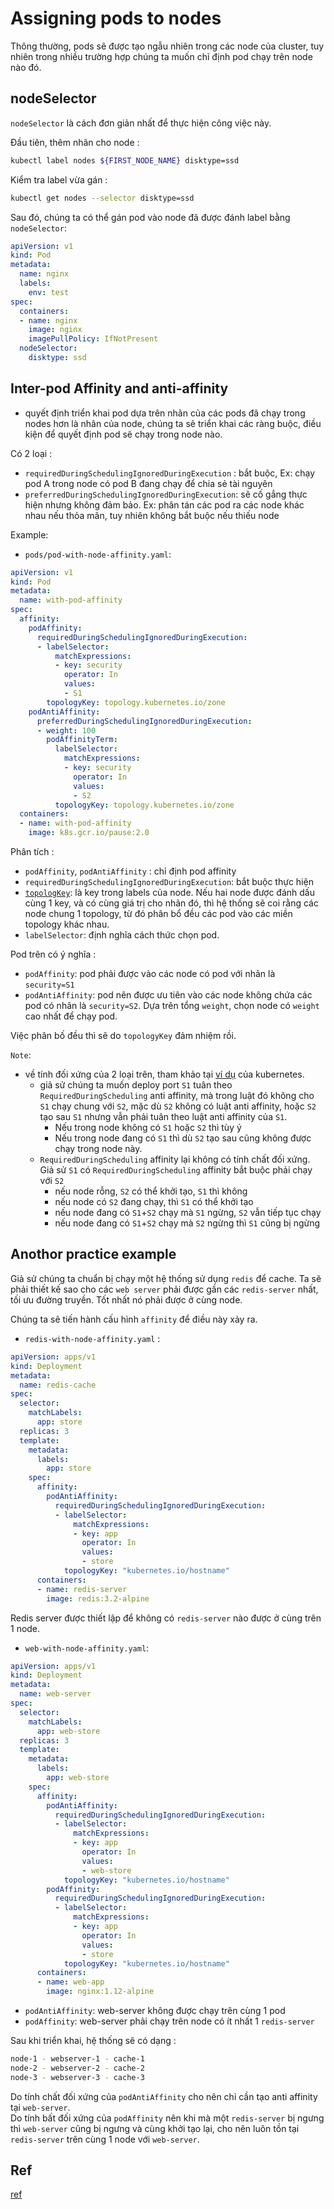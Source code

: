 # Assigning pods to nodes

Thông thường, pods sẽ được tạo ngẫu nhiên trong các node của cluster, tuy nhiên trong nhiều trường hợp chúng ta muốn chỉ định pod chạy trên node nào đó.  

## nodeSelector  

`nodeSelector` là cách đơn giản nhất để thực hiện công việc này.  

Đầu tiên, thêm nhãn cho node :  

```bash
kubectl label nodes ${FIRST_NODE_NAME} disktype=ssd
```

Kiểm tra label vừa gán :  

```bash
kubectl get nodes --selector disktype=ssd
```

Sau đó, chúng ta có thể gán pod vào node đã được đánh label bằng `nodeSelector`:  

```yaml
apiVersion: v1
kind: Pod
metadata:
  name: nginx
  labels:
    env: test
spec:
  containers:
  - name: nginx
    image: nginx
    imagePullPolicy: IfNotPresent
  nodeSelector:
    disktype: ssd
```

## Inter-pod Affinity and anti-affinity  

+ quyết định triển khai pod dựa trên nhãn của các pods đã chạy trong nodes hơn là nhãn của node, chúng ta sẽ triển khai các ràng buộc, điều kiện để quyết định pod sẽ chạy trong node nào.  

Có 2 loại :  

+ `requiredDuringSchedulingIgnoredDuringExecution` : bắt buộc, Ex: chạy pod A trong node có pod B đang chạy để chia sẻ tài nguyên  
+ `preferredDuringSchedulingIgnoredDuringExecution`: sẽ cố gắng thực hiện nhưng không đảm bảo. Ex: phân tán các pod ra các node khác nhau nếu thỏa mãn, tuy nhiên không bắt buộc nếu thiếu node  

Example:  

+ `pods/pod-with-node-affinity.yaml`:  

```yaml
apiVersion: v1
kind: Pod
metadata:
  name: with-pod-affinity
spec:
  affinity:
    podAffinity:
      requiredDuringSchedulingIgnoredDuringExecution:
      - labelSelector:
          matchExpressions:
          - key: security
            operator: In
            values:
            - S1
        topologyKey: topology.kubernetes.io/zone
    podAntiAffinity:
      preferredDuringSchedulingIgnoredDuringExecution:
      - weight: 100
        podAffinityTerm:
          labelSelector:
            matchExpressions:
            - key: security
              operator: In
              values:
              - S2
          topologyKey: topology.kubernetes.io/zone
  containers:
  - name: with-pod-affinity
    image: k8s.gcr.io/pause:2.0
```

Phân tích :  

+ `podAffinity`, `podAntiAffinity` : chỉ định pod affinity  
+ `requiredDuringSchedulingIgnoredDuringExecution`: bắt buộc thực hiện  
+ [`topologKey`](https://kubernetes.io/docs/concepts/workloads/pods/pod-topology-spread-constraints/):  là key trong labels của node. Nếu hai node được đánh dấu cùng 1 key, và có cùng giá trị cho nhãn đó, thì hệ thống sẽ coi rằng các node chung 1 topology, từ đó phân bổ đều các pod vào các miền topology khác nhau.  
+ `labelSelector`: định nghĩa cách thức chọn pod.  

Pod trên có ý nghĩa :  

+ `podAffinity`: pod phải được vào các node có pod với nhãn là `security=S1`
+ `podAntiAffinity`: pod nên được ưu tiên vào các node không chứa các pod có nhãn là `security=S2`. Dựa trên tổng `weight`, chọn node có `weight` cao nhất để chạy pod.  

Việc phân bố đều thì sẽ do `topologyKey` đảm nhiệm rồi.  

`Note`: 

+ về tính đối xứng của 2 loại trên, tham khảo tại [ví dụ](https://github.com/kubernetes/community/blob/master/contributors/design-proposals/scheduling/podaffinity.md#a-comment-on-symmetry) của kubernetes.  
  + giả sử chúng ta muốn deploy port `S1` tuân theo `RequiredDuringScheduling` anti affinity, mà trong luật đó không cho `S1` chạy chung với `S2`, mặc dù `S2` không có luật anti affinity, hoặc `S2` tạo sau `S1` nhưng vẫn phải tuân theo luật anti affinity của `S1`.  
    + Nếu trong node không có `S1` hoặc `S2` thì tùy ý
    + Nếu trong node đang có `S1` thì dù `S2` tạo sau cũng không được chạy trong node này.  
  + `RequiredDuringScheduling` affinity lại không có tính chất đối xứng. Giả sử `S1` có `RequiredDuringScheduling` affinity bắt buộc phải chạy với `S2`
    + nếu node rỗng, `S2` có thể khởi tạo, `S1` thì không
    + nếu node có `S2` đang chạy, thì `S1` có thể khởi tạo
    + nếu node đang có `S1`+`S2` chạy mà `S1` ngừng, `S2` vẫn tiếp tục chạy
    + nếu node đang có `S1`+`S2` chạy mà `S2` ngừng thì `S1` cũng bị ngừng  

## Anothor practice example  

Giả sử chúng ta chuẩn bị chạy một hệ thống sử dụng `redis` để cache. Ta sẽ phải thiết kế sao cho các `web server` phải được gần các `redis-server` nhất, tối ưu đường truyền. Tốt nhất nó phải được ở cùng node.  

Chúng ta sẽ tiến hành cấu hình `affinity` để điều này xảy ra.  

+ `redis-with-node-affinity.yaml` :  

```yaml
apiVersion: apps/v1
kind: Deployment
metadata:
  name: redis-cache
spec:
  selector:
    matchLabels:
      app: store
  replicas: 3
  template:
    metadata:
      labels:
        app: store
    spec:
      affinity:
        podAntiAffinity:
          requiredDuringSchedulingIgnoredDuringExecution:
          - labelSelector:
              matchExpressions:
              - key: app
                operator: In
                values:
                - store
            topologyKey: "kubernetes.io/hostname"
      containers:
      - name: redis-server
        image: redis:3.2-alpine
```

Redis server được thiết lập để không có `redis-server` nào được ở cùng trên 1 node.  

+ `web-with-node-affinity.yaml`:  

```yaml
apiVersion: apps/v1
kind: Deployment
metadata:
  name: web-server
spec:
  selector:
    matchLabels:
      app: web-store
  replicas: 3
  template:
    metadata:
      labels:
        app: web-store
    spec:
      affinity:
        podAntiAffinity:
          requiredDuringSchedulingIgnoredDuringExecution:
          - labelSelector:
              matchExpressions:
              - key: app
                operator: In
                values:
                - web-store
            topologyKey: "kubernetes.io/hostname"
        podAffinity:
          requiredDuringSchedulingIgnoredDuringExecution:
          - labelSelector:
              matchExpressions:
              - key: app
                operator: In
                values:
                - store
            topologyKey: "kubernetes.io/hostname"
      containers:
      - name: web-app
        image: nginx:1.12-alpine
```

+ `podAntiAffinity`:  web-server không được chạy trên cùng 1 pod
+ `podAffinity`: web-server phải chạy trên node có ít nhất 1 `redis-server`  

Sau khi triển khai, hệ thống sẽ có dạng :  

```bash
node-1 - webserver-1 - cache-1
node-2 - webserver-2 - cache-2
node-3 - webserver-3 - cache-3
```

Do tính chất đối xứng của `podAntiAffinity` cho nên chỉ cần tạo anti affinity tại `web-server`.  
Do tính bất đối xứng của `podAffinity` nên khi mà một `redis-server` bị ngưng thì `web-server` cũng bị ngưng và cùng khởi tạo lại, cho nên luôn tồn tại `redis-server` trên cùng 1 node với `web-server`.  

## Ref  

[ref](https://kubernetes.io/docs/concepts/scheduling-eviction/assign-pod-node/)  

